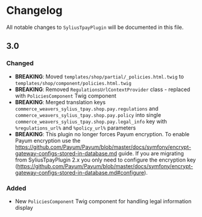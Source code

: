 # Changelog

All notable changes to `SyliusTpayPlugin` will be documented in this file.

## 3.0

### Changed
- **BREAKING**: Moved `templates/shop/partial/_policies.html.twig` to `templates/shop/component/policies.html.twig`
- **BREAKING**: Removed `RegulationsUrlContextProvider` class - replaced with `PoliciesComponent` Twig component
- **BREAKING**: Merged translation keys `commerce_weavers_sylius_tpay.shop.pay.regulations` and `commerce_weavers_sylius_tpay.shop.pay.policy` into single `commerce_weavers_sylius_tpay.shop.pay.legal_info` key with `%regulations_url%` and `%policy_url%` parameters
- **BREAKING**: This plugin no longer forces Payum encryption. To enable Payum encryption use the https://github.com/Payum/Payum/blob/master/docs/symfony/encrypt-gateway-configs-stored-in-database.md guide. If you are migrating from SyliusTpayPlugin 2.x you only need to configure the encryption key (https://github.com/Payum/Payum/blob/master/docs/symfony/encrypt-gateway-configs-stored-in-database.md#configure).

### Added
- New `PoliciesComponent` Twig component for handling legal information display
